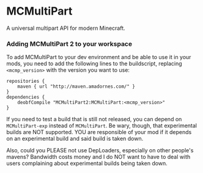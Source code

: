 # MCMultiPart
A universal multipart API for modern Minecraft.

### Adding MCMultiPart 2 to your workspace

To add MCMultiPart to your dev environment and be able to use it in your mods, you need to add the following lines to the buildscript, replacing `<mcmp_version>` with the version you want to use:

    repositories {
        maven { url "http://maven.amadornes.com/" }
    }
    dependencies {
        deobfCompile "MCMultiPart2:MCMultiPart:<mcmp_version>"
    }

If you need to test a build that is still not released, you can depend on `MCMultiPart-exp` instead of `MCMultiPart`. Be wary, though, that experimental builds are NOT supported. YOU are responsible of your mod if it depends on an experimental build and said build is taken down.

Also, could you PLEASE not use DepLoaders, especially on other people's mavens? Bandwidth costs money and I do NOT want to have to deal with users complaining about experimental builds being taken down.